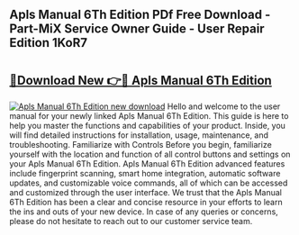 ## Apls Manual 6Th Edition PDf Free Download - Part-MiX Service Owner Guide - User Repair Edition 1KoR7

# <h2><a href="http://cf19086.oget.top/?id=Apls+Manual+6Th+Edition">🔗Download New 👉🔴 Apls Manual 6Th Edition</a></h2>

[![Apls Manual 6Th Edition new download](https://i.imgur.com/5g1atiW.png)](http://cf19086.oget.top/?id=Apls+Manual+6Th+Edition)
Hello and welcome to the user manual for your newly linked Apls Manual 6Th Edition. This guide is here to help you master the functions and capabilities of your product. Inside, you will find detailed instructions for installation, usage, maintenance, and troubleshooting. Familiarize with Controls Before you begin, familiarize yourself with the location and function of all control buttons and settings on your Apls Manual 6Th Edition. Apls Manual 6Th Edition advanced features include fingerprint scanning, smart home integration, automatic software updates, and customizable voice commands, all of which can be accessed and customized through the user interface. We trust that the Apls Manual 6Th Edition has been a clear and concise resource in your efforts to learn the ins and outs of your new device. In case of any queries or concerns, please do not hesitate to reach out to our customer service team.
